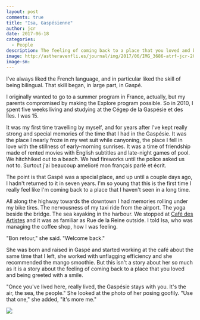 ```yaml
---
layout: post
comments: true
title: "Isa, Gaspésienne"
author: jcr
date: 2017-06-18
categories:
  - People
description: The feeling of coming back to a place that you loved and being greeted with a smile.
image: http://astheravenfli.es/journal/img/2017/06/IMG_3686-atrf-jcr-2000-web.jpg
image-sm:
---
```


I've always liked the French language, and in particular liked the skill of being bilingual. That skill began, in large part, in Gaspé.

I originally wanted to go to a summer program in France, actually, but my parents compromised by making the Explore program possible. So in 2010, I spent five weeks living and studying at the Cégep de la Gaspésie et des Îles. I was 15. 

It was my first time travelling by myself, and for years after I've kept really strong and special memories of the time that I had in the Gaspésie. It was the place I nearly froze in my wet suit while canyoning, the place I fell in love with the stillness of early-morning sunrises. It was a time of friendship made of rented movies with English subtitles and late-night games of pool. We hitchhiked out to a beach. We had fireworks until the police asked us not to. Surtout j'ai beaucoup amelioré mon français parlé et écrit.

The point is that Gaspé was a special place, and up until a couple days ago, I hadn't returned to it in seven years. I'm so young that this is the first time I really feel like I'm coming back to a place that I haven't seen in a long time. 

All along the highway towards the downtown I had memories rolling under my bike tires. The nervousness of my taxi ride from the airport. The yoga beside the bridge. The sea kayaking in the harbour. We stopped at <a href="http://cafedesartistes.co/index.php" target="blank">Café des Artistes</a> and it was as familiar as Rue de la Reine outside. I told Isa, who was managing the coffee shop, how I was feeling.

"Bon retour," she said. "Welcome back."

She was born and raised in Gaspé and started working at the café about the same time that I left, she worked with unflagging efficiency and she recommended the mango smoothie. But this isn't a story about her so much as it is a story about the feeling of coming back to a place that you loved and being greeted with a smile.

"Once you've lived here, really lived, the Gaspésie stays with you. It's the air, the sea, the people." She looked at the photo of her posing goofily. "Use that one," she added, "it's more me."

<img src="http://astheravenfli.es/journal/img/2017/06/IMG_3685-atrf-jcr-2000-web.jpg">